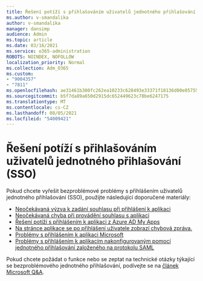 ```yaml
---
title: Řešení potíží s přihlašováním uživatelů jednotného přihlašování (SSO)
ms.author: v-smandalika
author: v-smandalika
manager: dansimp
audience: Admin
ms.topic: article
ms.date: 03/16/2021
ms.service: o365-administration
ROBOTS: NOINDEX, NOFOLLOW
localization_priority: Normal
ms.collection: Adm_O365
ms.custom:
- "9004357"
- "7811"
ms.openlocfilehash: ae31461b300fc262ea10233c628493e33371f18136d00e05755971c08d2ba3d3
ms.sourcegitcommit: b5f7da89a650d2915dc652449623c78be6247175
ms.translationtype: MT
ms.contentlocale: cs-CZ
ms.lasthandoff: 08/05/2021
ms.locfileid: "54009421"
---
```

# <a name="troubleshoot-seamless-single-sign-on-sso-user-sign-in-issues"></a>Řešení potíží s přihlašováním uživatelů jednotného přihlašování (SSO)

Pokud chcete vyřešit bezproblémové problémy s přihlášením uživatelů jednotného přihlašování (SSO), použijte následující doporučené materiály:

- [Neočekávaná výzva k zadání souhlasu při přihlášení k aplikaci](https://docs.microsoft.com/azure/active-directory/manage-apps/application-sign-in-unexpected-user-consent-prompt) 
- [Neočekávaná chyba při provádění souhlasu s aplikací](https://docs.microsoft.com/azure/active-directory/manage-apps/application-sign-in-unexpected-user-consent-error) 
- [Řešení potíží s přihlášením k aplikaci z Azure AD My Apps](https://docs.microsoft.com/azure/active-directory/manage-apps/application-sign-in-other-problem-access-panel) 
- [Na stránce aplikace se po přihlášení uživatele zobrazí chybová zpráva.](https://docs.microsoft.com/azure/active-directory/manage-apps/application-sign-in-problem-application-error)
- [Problémy s přihlášením k aplikaci Microsoft](https://docs.microsoft.com/azure/active-directory/manage-apps/application-sign-in-problem-first-party-microsoft) 
- [Problémy s přihlášením k aplikacím nakonfigurovaným pomocí jednotného přihlašování založeného na protokolu SAML](https://docs.microsoft.com/azure/active-directory/manage-apps/application-sign-in-problem-federated-sso-gallery)

Pokud chcete požádat o funkce nebo se zeptat na technické otázky týkající se bezproblémového jednotného přihlašování, podívejte se na [článek Microsoft Q&A](https://docs.microsoft.com/answers/topics/azure-ad-single-sign-on.html).

